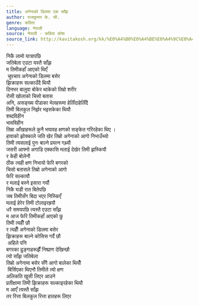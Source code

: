 ```yaml
---
title: अगेनाको डिलमा एक साँझ
author: राजकुमार के. सी.
genre: कविता
language: नेपाली
source: नेपाली - कविता कोश
source_link: http://kavitakosh.org/kk/%E0%A4%B0%E0%A4%BE%E0%A4%9C%E0%A4%95%E0%A5%81%E0%A4%AE%E0%A4%BE%E0%A4%B0_%E0%A4%95%E0%A5%87._%E0%A4%B8%E0%A5%80.
---
```


निकै लामो यात्रापछि  
जतिबेला एउटा यस्तै साँझ  
म तिमीकहाँ आएको थिएँ  
 चुपचाप अगेनाको डिलमा बसेर  
झिक्राहरू सल्काउँदै थियौ  
दिनभर बालुवा बोकेर थाकेको तिम्रो शरीर  
रोसी खोलाको चिसो बतास  
अनि, असङ्ख्य पीडाका भेलहरूमा हेलिँदाहेलिँदै  
तिमी बिलकुल निर्झर भइसकेका थियौ  
शब्दविहीन  
भावविहीन  
तिम्रा आँखाहरूले कुनै भयावह क्षणको सङ्केत गरिरहेका थिए ।  
हावाको झोक्काले जति खेर तिम्रो अगेनाको आगो निभाउँथ्यो  
तिमी त्यसलाई पुनः बाल्ने प्रयत्न गथ्र्यौ  
जसरी आफ्नो अगाडि एक्कासि मलाई देखेर तिमी झस्कियौ  
र केही बोलेनौ  
ठीक त्यही क्षण निभायो फेरि बगरको  
चिसो बतासले तिम्रो अगेनाको आगो  
फेरि सल्कायौ  
र मलाई बस्ने इसारा गर्यौ  
निकै घडी रात बितेपछि  
जब तिमीसँग बिदा भएर निस्किएँ  
मलाई हेरेर तिमी टोलाइरह्रयौ  
धरै समयपछि त्यस्तै एउटा साँझ  
म आज फेरि तिमीकहाँ आएको छु  
तिमी त्यहीँ छौ  
र त्यहीँ अगेनाको डिलमा बसेर  
झिक्राहरू बाल्ने कोसिस गर्दै छौ  
 अहिले पनि  
बगरका ढुङ्गाहरूझैँ निष्प्राण देखिन्छौ  
त्यो साँझ जतिबेला  
तिम्रो अगेनामा बसेर सँगै आगो बालेका थियौँ  
 बिर्सिएका थिएनौ तिमीले त्यो क्षण  
अलिकति खुसी लिएर आउने  
प्रतीक्षामा तिमी झिक्राहरू सल्काइरहेका थियौ  
म आएँ त्यस्तै साँझ  
तर रित्ता बिलकुल रित्ता हातहरू लिएर
